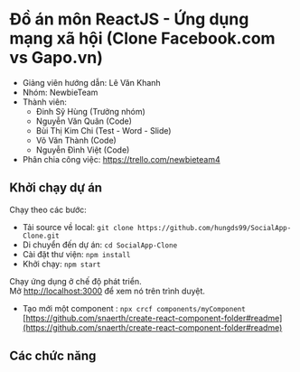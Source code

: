 # Đồ án môn ReactJS - Ứng dụng mạng xã hội (Clone Facebook.com vs Gapo.vn)

* Giảng viên hướng dẫn: Lê Văn Khanh
* Nhóm: NewbieTeam
* Thành viên: 
    - Đinh Sỹ Hùng (Trưởng nhóm)
    - Nguyễn Văn Quân (Code)
    - Bùi Thị Kim Chi (Test - Word - Slide)
    - Võ Văn Thành (Code)
    - Nguyễn Đình Việt (Code)
* Phân chia công việc: https://trello.com/newbieteam4

## Khởi chạy dự án

Chạy theo các bước:

- Tải source về local: `git clone https://github.com/hungds99/SocialApp-Clone.git`
- Di chuyển đến dự án: `cd SocialApp-Clone`
- Cài đặt thư viện: `npm install`
- Khởi chạy: `npm start`

Chạy ứng dụng ở chế độ phát triển.\
Mở [http://localhost:3000](http://localhost:3000) để xem nó trên trình duyệt.

- Tạo mới một component : `npx crcf components/myComponent` [https://github.com/snaerth/create-react-component-folder#readme](https://github.com/snaerth/create-react-component-folder#readme)

## Các chức năng
